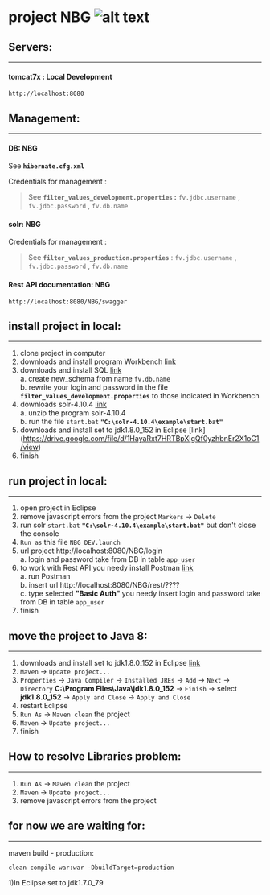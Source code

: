 # project NBG ![alt text][logo]

## Servers:
***
#### tomcat7x : Local Development
	http://localhost:8080


## 	Management:
***
	
#### DB: NBG
See **`hibernate.cfg.xml`**

Credentials for management : 
>See **`filter_values_development.properties` :** `fv.jdbc.username` , `fv.jdbc.password` , `fv.db.name`

#### solr: NBG
Credentials for management : 
>See **`filter_values_production.properties`** : `fv.jdbc.username` , `fv.jdbc.password` , `fv.db.name`

#### Rest API documentation: NBG
	http://localhost:8080/NBG/swagger

	
## 	install project in local:
***
1. clone project in computer
2. downloads and install program Workbench [link](https://dev.mysql.com/downloads/workbench/)
3. downloads and install SQL [link](https://drive.google.com/drive/folders/0B4alBSKMwoHLMFhvRnZGY3c1WGM)  
 a. create new_schema from name `fv.db.name`  
 b. rewrite your login and password in the file **`filter_values_development.properties`** to those indicated in Workbench  
4. downloads solr-4.10.4 [link](https://drive.google.com/drive/folders/0B4alBSKMwoHLMFhvRnZGY3c1WGM)  
 a. unzip the program solr-4.10.4  
 b. run the file `start.bat` **`"С:\solr-4.10.4\example\start.bat"`**  
5. downloads and install set to jdk1.8.0_152 in Eclipse [link] (https://drive.google.com/file/d/1HayaRxt7HRTBpXlgQf0yzhbnEr2X1oC1/view) 
6. finish

## 	run project in local:
*** 
1. open project in Eclipse
2. remove javascript errors from the project `Markers` -> `Delete`
3. run solr `start.bat` **`"С:\solr-4.10.4\example\start.bat"`** but don't close the console
4. `Run as` this file `NBG_DEV.launch` 
5. url project http://localhost:8080/NBG/login  
 a. login and password take from DB in table `app_user` 
6. to work with Rest API you needy install Postman [link](https://chrome.google.com/webstore/detail/postman/fhbjgbiflinjbdggehcddcbncdddomop?hl=ru)  
 a. run Postman  
 b. insert url http://localhost:8080/NBG/rest/????  
 c. type selected **"Basic Auth"** you needy insert login and password take from DB in table `app_user`  
7. finish

## 	move the project to Java 8:
*** 
1. downloads and install set to jdk1.8.0_152 in Eclipse [link](https://drive.google.com/file/d/1HayaRxt7HRTBpXlgQf0yzhbnEr2X1oC1/view)  
2. `Maven` -> `Update project...`  
3. `Properties` -> `Java Compiler` -> `Installed JREs` -> `Add` -> `Next` -> `Directory` **C:\Program Files\Java\jdk1.8.0_152** -> `Finish` -> select **jdk1.8.0_152** -> `Apply and Close` -> `Apply and Close`  
4. restart Eclipse 
5. `Run As` -> `Maven clean` the project
6. `Maven` -> `Update project...` 
8. finish

## 	How to resolve Libraries problem:
*** 
1. `Run As` -> `Maven clean` the project
2. `Maven` -> `Update project...` 
3. remove javascript errors from the project

  

## 	for now we are waiting for:
*** 
maven build - production:
	
	clean compile war:war -DbuildTarget=production

1)In Eclipse set to jdk1.7.0_79



[logo]: https://github.com/ivangainutsa/testReadme/blob/master/favicon.ico "Logo"
